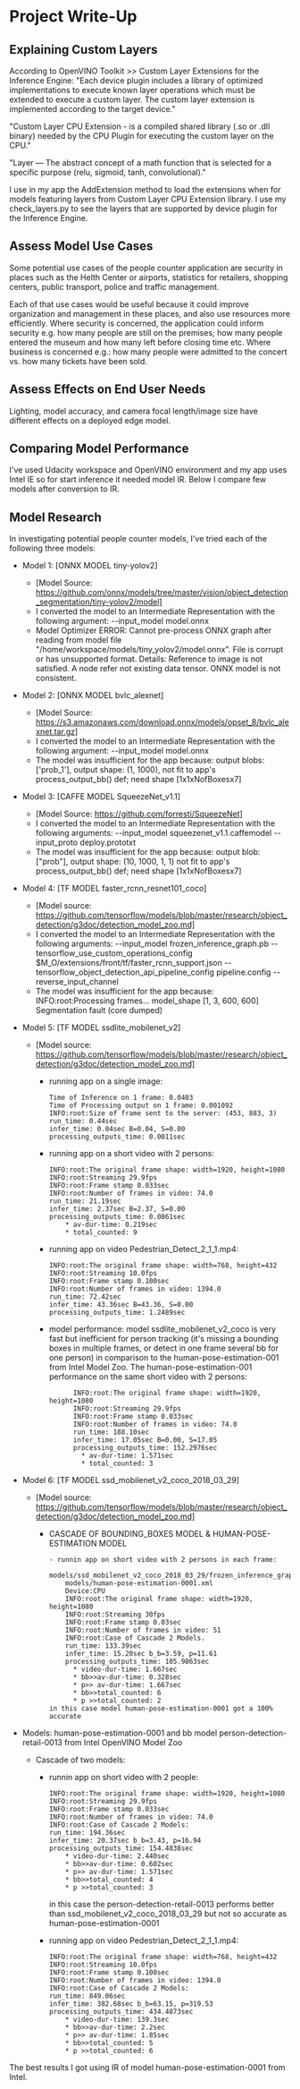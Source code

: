 # Project Write-Up

## Explaining Custom Layers

According to OpenVINO Toolkit >> Custom Layer Extensions for the Inference Engine:
"Each device plugin includes a library of optimized implementations to execute known layer operations which must be extended to execute a custom layer. 
The custom layer extension is implemented according to the target device."

"Custom Layer CPU Extension - is a compiled shared library (.so or .dll binary) needed by the CPU Plugin for executing the custom layer on the CPU."

"Layer — The abstract concept of a math function that is selected for a specific purpose (relu, sigmoid, tanh, convolutional)." 

I use in my app the AddExtension method to load the extensions when for models featuring layers from Custom Layer CPU Extension library.
I use my check_layers.py to see the layers that are supported by device plugin for the Inference Engine.

## Assess Model Use Cases

Some potential use cases of the people counter application are security in places such as the Helth Center or airports, statistics for retailers, shopping centers, public transport, police and traffic management.

Each of that use cases would be useful because it could improve organization and management in these places, and also use resources more efficiently. Where security is concerned, the application could inform security e.g. how many people are still on the premises; how many people entered the museum and how many left before closing time etc. Where business is concerned e.g.: how many people were admitted to the concert vs. how many tickets have been sold.

## Assess Effects on End User Needs

Lighting, model accuracy, and camera focal length/image size have different effects on a
deployed edge model.

## Comparing Model Performance
I've used Udacity workspace and OpenVINO environment and my app uses Intel IE so for start inference it needed model IR. Below I compare few models after conversion to IR.

## Model Research

In investigating potential people counter models, I've tried each of the following three models:

- Model 1: [ONNX MODEL tiny-yolov2]
  - [Model Source: https://github.com/onnx/models/tree/master/vision/object_detection_segmentation/tiny-yolov2/model]
  - I converted the model to an Intermediate Representation with the following argument: --input_model model.onnx
  - Model Optimizer ERROR: Cannot pre-process ONNX graph after reading from model file "/home/workspace/models/tiny_yolov2/model.onnx". File is corrupt or has unsupported format. 
Details: Reference to image is not satisfied. A node refer not existing data tensor. ONNX model is not consistent.
  
- Model 2: [ONNX MODEL bvlc_alexnet]
  - [Model Source: https://s3.amazonaws.com/download.onnx/models/opset_8/bvlc_alexnet.tar.gz]
  - I converted the model to an Intermediate Representation with the following argument: --input_model model.onnx
  - The model was insufficient for the app because: output blobs: ['prob_1'], output shape: (1, 1000), not fit to app's process_output_bb() def; need shape [1x1xNofBoxesx7]

- Model 3: [CAFFE MODEL SqueezeNet_v1.1]
  - [Model Source: https://github.com/forresti/SqueezeNet]
  - I converted the model to an Intermediate Representation with the following arguments: --input_model squeezenet_v1.1.caffemodel --input_proto deploy.prototxt
  - The model was insufficient for the app because: output blob: ["prob"], output shape: (10, 1000, 1, 1) not fit to app's process_output_bb() def; need shape [1x1xNofBoxesx7]

- Model 4: [TF MODEL faster_rcnn_resnet101_coco]
  - [Model source: https://github.com/tensorflow/models/blob/master/research/object_detection/g3doc/detection_model_zoo.md]
  - I converted the model to an Intermediate Representation with the following arguments: --input_model frozen_inference_graph.pb --tensorflow_use_custom_operations_config $M_O/extensions/front/tf/faster_rcnn_support.json  --tensorflow_object_detection_api_pipeline_config pipeline.config --reverse_input_channel
  - The model was insufficient for the app because: INFO:root:Processing frames...   model_shape [1, 3, 600, 600]   Segmentation fault (core dumped)

- Model 5: [TF MODEL ssdlite_mobilenet_v2]
  - [Model source: https://github.com/tensorflow/models/blob/master/research/object_detection/g3doc/detection_model_zoo.md]
    - running app on a single image:
  
          Time of Inference on 1 frame: 0.0403   
          Time of Processing output on 1 frame: 0.001092  
          INFO:root:Size of frame sent to the server: (453, 883, 3)    
          run_time: 0.44sec    
          infer_time: 0.04sec B=0.04, S=0.00
          processing_outputs_time: 0.0011sec
    
    - running app on a short video with 2 persons:

          INFO:root:The original frame shape: width=1920, height=1080
          INFO:root:Streaming 29.9fps
          INFO:root:Frame stamp 0.033sec
          INFO:root:Number of frames in video: 74.0
          run_time: 21.19sec
          infer_time: 2.37sec B=2.37, S=0.00
          processing_outputs_time: 0.0861sec
              * av-dur-time: 0.219sec
              * total_counted: 9
    
    - running app on video Pedestrian_Detect_2_1_1.mp4:

          INFO:root:The original frame shape: width=768, height=432
          INFO:root:Streaming 10.0fps
          INFO:root:Frame stamp 0.100sec
          INFO:root:Number of frames in video: 1394.0
          run_time: 72.42sec
          infer_time: 43.36sec B=43.36, S=0.00
          processing_outputs_time: 1.2489sec
    
    - model performance: 
        model ssdlite_mobilenet_v2_coco is very fast but inefficient for person tracking (it's missing a bounding boxes in multiple frames, or detect in one frame several bb for one person) in comparison to the human-pose-estimation-001 from Intel Model Zoo.  The human-pose-estimation-001 performance on the same short video with 2 persons:
  
                INFO:root:The original frame shape: width=1920, height=1080
                INFO:root:Streaming 29.9fps
                INFO:root:Frame stamp 0.033sec
                INFO:root:Number of frames in video: 74.0
                run_time: 188.10sec
                infer_time: 17.05sec B=0.00, S=17.05
                processing_outputs_time: 152.2976sec
                  * av-dur-time: 1.571sec
                  * total_counted: 3
    
- Model 6: [TF MODEL ssd_mobilenet_v2_coco_2018_03_29]
  - [Model source: https://github.com/tensorflow/models/blob/master/research/object_detection/g3doc/detection_model_zoo.md]

    - CASCADE OF BOUNDING_BOXES MODEL & HUMAN-POSE-ESTIMATION MODEL
  
          - runnin app on short video with 2 persons in each frame:
              models/ssd_mobilenet_v2_coco_2018_03_29/frozen_inference_graph.xml
              models/human-pose-estimation-0001.xml
              Device:CPU
              INFO:root:The original frame shape: width=1920, height=1080
              INFO:root:Streaming 30fps
              INFO:root:Frame stamp 0.03sec
              INFO:root:Number of frames in video: 51
              INFO:root:Case of Cascade 2 Models.
              run_time: 133.39sec
              infer_time: 15.20sec b_b=3.59, p=11.61
              processing_outputs_time: 105.9863sec
                * video-dur-time: 1.667sec
                * bb>>av-dur-time: 0.328sec
                * p>> av-dur-time: 1.667sec
                * bb>>total_counted: 6
                * p >>total_counted: 2
          in this case model human-pose-estimation-0001 got a 100% accurate

- Models: human-pose-estimation-0001 and bb model person-detection-retail-0013 from Intel OpenVINO Model Zoo
     
    - Cascade of two models:
  
        - runnin app on short video with 2 people:
    
              INFO:root:The original frame shape: width=1920, height=1080
              INFO:root:Streaming 29.9fps
              INFO:root:Frame stamp 0.033sec
              INFO:root:Number of frames in video: 74.0
              INFO:root:Case of Cascade 2 Models:
              run_time: 194.36sec
              infer_time: 20.37sec b_b=3.43, p=16.94
              processing_outputs_time: 154.4838sec
                  * video-dur-time: 2.440sec
                  * bb>>av-dur-time: 0.602sec
                  * p>> av-dur-time: 1.571sec
                  * bb>>total_counted: 4
                  * p >>total_counted: 3
          in this case the person-detection-retail-0013 performs better than ssd_mobilenet_v2_coco_2018_03_29 but not so accurate as human-pose-estimation-0001 
   
        - running app on video Pedestrian_Detect_2_1_1.mp4:
    
              INFO:root:The original frame shape: width=768, height=432
              INFO:root:Streaming 10.0fps
              INFO:root:Frame stamp 0.100sec
              INFO:root:Number of frames in video: 1394.0
              INFO:root:Case of Cascade 2 Models:
              run_time: 849.06sec
              infer_time: 382.68sec b_b=63.15, p=319.53
              processing_outputs_time: 434.4873sec
                  * video-dur-time: 139.3sec
                  * bb>>av-dur-time: 2.2sec
                  * p>> av-dur-time: 1.85sec
                  * bb>>total_counted: 5
                  * p >>total_counted: 6

The best results I got using IR of model human-pose-estimation-0001 from Intel. 
